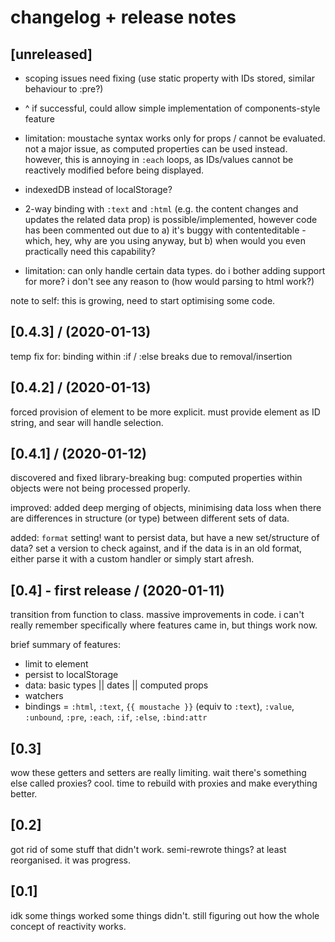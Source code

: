 # changelog + release notes

## [unreleased]

- scoping issues need fixing (use static property with IDs stored, similar behaviour to :pre?)
- ^ if successful, could allow simple implementation of
  components-style feature

- limitation: moustache syntax works only for props / cannot be evaluated.
  not a major issue, as computed properties can be used instead. however,
  this is annoying in `:each` loops, as IDs/values cannot be reactively
  modified before being displayed.

- indexedDB instead of localStorage?

- 2-way binding with `:text` and `:html` (e.g. the content changes and
  updates the related data prop) is possible/implemented, however code
  has been commented out due to a) it's buggy with contenteditable -
  which, hey, why are you using anyway, but b) when would you even
  practically need this capability?

- limitation: can only handle certain data types. do i bother
  adding support for more? i don't see any reason to (how would parsing to html work?)

note to self: this is growing, need to start optimising some code.

## [0.4.3] / (2020-01-13)

temp fix for: binding within :if / :else breaks due to removal/insertion

## [0.4.2] / (2020-01-13)

forced provision of element to be more explicit. must provide element as ID string,
and sear will handle selection.

## [0.4.1] / (2020-01-12)

discovered and fixed library-breaking bug: computed properties within objects
were not being processed properly.

improved: added deep merging of objects, minimising data loss when there are
differences in structure (or type) between different sets of data.

added: `format` setting! want to persist data, but have a new set/structure of data?
set a version to check against, and if the data is in an old format, either parse it
with a custom handler or simply start afresh.

## [0.4] - first release / (2020-01-11)

transition from function to class.
massive improvements in code.
i can't really remember specifically where features came in, but things work now.

brief summary of features:

- limit to element
- persist to localStorage
- data: basic types || dates || computed props
- watchers
- bindings = `:html`, `:text`, `{{ moustache }}` (equiv to `:text`), `:value`, `:unbound`,
  `:pre`, `:each`, `:if`, `:else`, `:bind:attr`

## [0.3]

wow these getters and setters are really limiting.
wait there's something else called proxies? cool.
time to rebuild with proxies and make everything better.

## [0.2]

got rid of some stuff that didn't work.
semi-rewrote things? at least reorganised. it was progress.

## [0.1]

idk some things worked some things didn't.
still figuring out how the whole concept of reactivity works.
